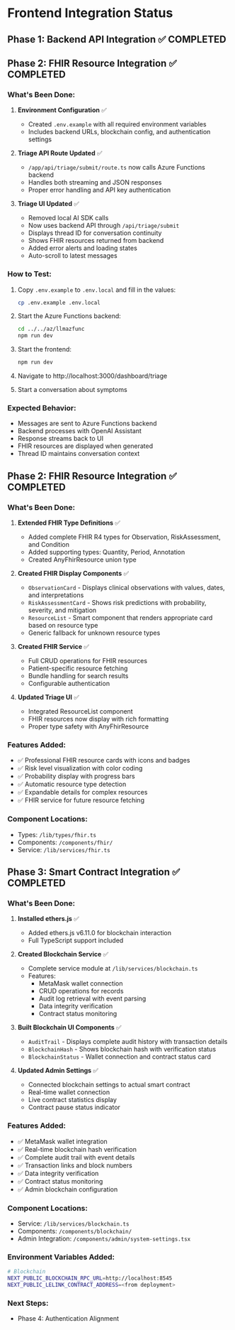 # Frontend Integration Status

## Phase 1: Backend API Integration ✅ COMPLETED

## Phase 2: FHIR Resource Integration ✅ COMPLETED

### What's Been Done:

1. **Environment Configuration** ✅
   - Created `.env.example` with all required environment variables
   - Includes backend URLs, blockchain config, and authentication settings

2. **Triage API Route Updated** ✅
   - `/app/api/triage/submit/route.ts` now calls Azure Functions backend
   - Handles both streaming and JSON responses
   - Proper error handling and API key authentication

3. **Triage UI Updated** ✅
   - Removed local AI SDK calls
   - Now uses backend API through `/api/triage/submit`
   - Displays thread ID for conversation continuity
   - Shows FHIR resources returned from backend
   - Added error alerts and loading states
   - Auto-scroll to latest messages

### How to Test:

1. Copy `.env.example` to `.env.local` and fill in the values:
   ```bash
   cp .env.example .env.local
   ```

2. Start the Azure Functions backend:
   ```bash
   cd ../../az/llmazfunc
   npm run dev
   ```

3. Start the frontend:
   ```bash
   npm run dev
   ```

4. Navigate to http://localhost:3000/dashboard/triage

5. Start a conversation about symptoms

### Expected Behavior:
- Messages are sent to Azure Functions backend
- Backend processes with OpenAI Assistant
- Response streams back to UI
- FHIR resources are displayed when generated
- Thread ID maintains conversation context

## Phase 2: FHIR Resource Integration ✅ COMPLETED

### What's Been Done:

1. **Extended FHIR Type Definitions** ✅
   - Added complete FHIR R4 types for Observation, RiskAssessment, and Condition
   - Added supporting types: Quantity, Period, Annotation
   - Created AnyFhirResource union type

2. **Created FHIR Display Components** ✅
   - `ObservationCard` - Displays clinical observations with values, dates, and interpretations
   - `RiskAssessmentCard` - Shows risk predictions with probability, severity, and mitigation
   - `ResourceList` - Smart component that renders appropriate card based on resource type
   - Generic fallback for unknown resource types

3. **Created FHIR Service** ✅
   - Full CRUD operations for FHIR resources
   - Patient-specific resource fetching
   - Bundle handling for search results
   - Configurable authentication

4. **Updated Triage UI** ✅
   - Integrated ResourceList component
   - FHIR resources now display with rich formatting
   - Proper type safety with AnyFhirResource

### Features Added:
- ✅ Professional FHIR resource cards with icons and badges
- ✅ Risk level visualization with color coding
- ✅ Probability display with progress bars
- ✅ Automatic resource type detection
- ✅ Expandable details for complex resources
- ✅ FHIR service for future resource fetching

### Component Locations:
- Types: `/lib/types/fhir.ts`
- Components: `/components/fhir/`
- Service: `/lib/services/fhir.ts`

## Phase 3: Smart Contract Integration ✅ COMPLETED

### What's Been Done:

1. **Installed ethers.js** ✅
   - Added ethers.js v6.11.0 for blockchain interaction
   - Full TypeScript support included

2. **Created Blockchain Service** ✅
   - Complete service module at `/lib/services/blockchain.ts`
   - Features:
     - MetaMask wallet connection
     - CRUD operations for records
     - Audit log retrieval with event parsing
     - Data integrity verification
     - Contract status monitoring

3. **Built Blockchain UI Components** ✅
   - `AuditTrail` - Displays complete audit history with transaction details
   - `BlockchainHash` - Shows blockchain hash with verification status
   - `BlockchainStatus` - Wallet connection and contract status card

4. **Updated Admin Settings** ✅
   - Connected blockchain settings to actual smart contract
   - Real-time wallet connection
   - Live contract statistics display
   - Contract pause status indicator

### Features Added:
- ✅ MetaMask wallet integration
- ✅ Real-time blockchain hash verification
- ✅ Complete audit trail with event details
- ✅ Transaction links and block numbers
- ✅ Data integrity verification
- ✅ Contract status monitoring
- ✅ Admin blockchain configuration

### Component Locations:
- Service: `/lib/services/blockchain.ts`
- Components: `/components/blockchain/`
- Admin Integration: `/components/admin/system-settings.tsx`

### Environment Variables Added:
```bash
# Blockchain
NEXT_PUBLIC_BLOCKCHAIN_RPC_URL=http://localhost:8545
NEXT_PUBLIC_LELINK_CONTRACT_ADDRESS=<from deployment>
```

### Next Steps:
- Phase 4: Authentication Alignment